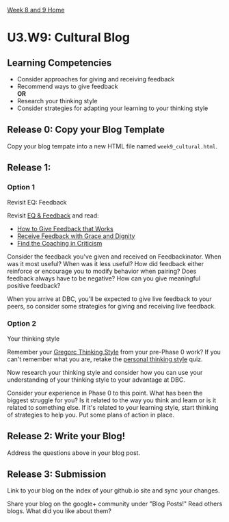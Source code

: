 [Week 8 and 9 Home](../)

# U3.W9: Cultural Blog 


## Learning Competencies
- Consider approaches for giving and receiving feedback
- Recommend ways to give feedback
<br>**OR**
- Research your thinking style
- Consider strategies for adapting your learning to your thinking style

## Release 0: Copy your Blog Template
Copy your blog tempate into a new HTML file named `week9_cultural.html`. 

## Release 1: 

### Option 1
Revisit EQ: Feedback 

Revisit [EQ & Feedback](http://vimeo.com/76762772) and read:
- [How to Give Feedback that Works](http://www.forbes.com/sites/prettyyoungprofessional/2011/05/16/how-to-give-feedback-that-works/)
- [Receive Feedback with Grace and Dignity](http://humanresources.about.com/cs/communication/ht/receivefeedback.htm)
- [Find the Coaching in Criticism](http://hbr.org/2014/01/find-the-coaching-in-criticism/ar/1)

Consider the feedback you've given and received on Feedbackinator. When was it most useful? When was it less useful? How did feedback either reinforce or encourage you to modify behavior when pairing? Does feedback always have to be negative? How can you give meaningful positive feedback?


When you arrive at DBC, you'll be expected to give live feedback to your peers, so consider some strategies for giving and receiving live feedback. 

### Option 2
Your thinking style

Remember your [Gregorc Thinking Style](http://web.cortland.edu/andersmd/learning/gregorc.htm) from your pre-Phase 0 work? If you can't remember what you are, retake the [personal thinking style](http://www.thelearningweb.net/personalthink.html) quiz. 

Now research your thinking style and consider how you can use your understanding of your thinking style to your advantage at DBC.

Consider your experience in Phase 0 to this point. What has been the biggest struggle for you? Is it related to the way you think and learn or is it related to something else. If it's related to your learning style, start thinking of strategies to help you. Put some plans of action in place. 


## Release 2: Write your Blog!
Address the questions above in your blog post. 

## Release 3: Submission
Link to your blog on the index of your github.io site and sync your changes. 

Share your blog on the google+ community under "Blog Posts!" Read others blogs. What did you like about them? 